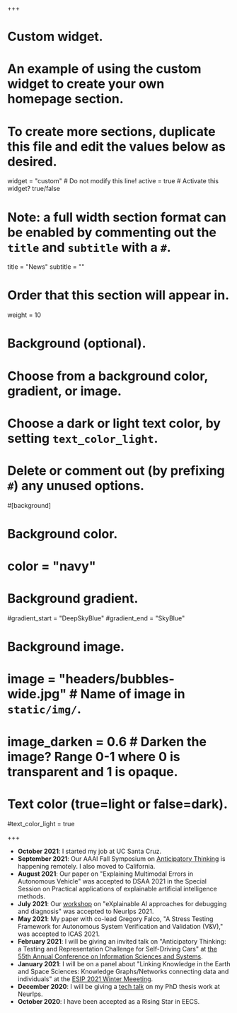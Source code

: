 +++
# Custom widget.
# An example of using the custom widget to create your own homepage section.
# To create more sections, duplicate this file and edit the values below as desired.
widget = "custom"  # Do not modify this line!
active = true  # Activate this widget? true/false

# Note: a full width section format can be enabled by commenting out the `title` and `subtitle` with a `#`.
title = "News"
subtitle = ""

# Order that this section will appear in.
weight = 10

# Background (optional).
#   Choose from a background color, gradient, or image.
#   Choose a dark or light text color, by setting `text_color_light`.
#   Delete or comment out (by prefixing `#`) any unused options.
#[background]
  # Background color.
  # color = "navy"
  
  # Background gradient.
  #gradient_start = "DeepSkyBlue"
  #gradient_end = "SkyBlue"
  
  # Background image.
  # image = "headers/bubbles-wide.jpg"  # Name of image in `static/img/`.
  # image_darken = 0.6  # Darken the image? Range 0-1 where 0 is transparent and 1 is opaque.

  # Text color (true=light or false=dark).
  #text_color_light = true
  
+++
* **October 2021**: I started my job at UC Santa Cruz.
* **September 2021**: Our AAAI Fall Symposium on [Anticipatory Thinking](https://www.anticipatorythinking.ai) is happening remotely.  I also moved to California. 
* **August 2021**: Our paper on "Explaining Multimodal Errors in Autonomous Vehicle" was accepted to DSAA 2021 in the Special Session on Practical applications of explainable artificial intelligence methods.  
* **July 2021**: Our [workshop](https://xai4debugging.github.io) on "eXplainable AI approaches for debugging and diagnosis" was accepted to NeurIps 2021.
* **May 2021**:  My paper with co-lead Gregory Falco, "A Stress Testing Framework for Autonomous System Verification and Validation (V&V)," was accepted to ICAS 2021.  
* **February 2021**: I will be giving an invited talk on "Anticipatory Thinking: a Testing and Representation Challenge for Self-Driving Cars" at [the 55th Annual Conference on Information Sciences and Systems](https://ciss.jhu.edu).  
* **January 2021**: I will be on a panel about "Linking Knowledge in the Earth and Space Sciences: Knowledge Graphs/Networks connecting data and individuals" at the [ESIP 2021 Winter Meeeting](https://2021esipwintermeeting.sched.com/event/g48z).
* **December 2020**: I will be giving a [tech talk](talk/neurips-phd) on my PhD thesis work at NeurIps.  
* **October 2020**: I have been accepted as a Rising Star in EECS.  

<!--
* **September 2020**: I started working at Sony AI. 
* **August 2020**: My PhD dissertation was submitted and accepted. 
* **June 2020**: I passed my [PhD Defense](publication/dissertation)! 
* **May 2020**: Building on the success of the 2019 AAAI Fall Symposium, I'm helping define Antipatory Thinking challenge problems.  Learn more in our [proposal](files/cogsat_v1.pdf)  and [survey](https://docs.google.com/forms/d/e/1FAIpQLSdThcVTvAgKO4doHM8v_j93FzDknYs8RMdWGzun-u5Y2dLq8A/viewform).
* **May 2020**: I will be giving a talk on "Monitoring Opaque Learning Systems" at the [ICML Workshop on Monitoring and Deploying ML](https://sites.google.com/view/deploymonitormlsystems).
* **May 2020**: I gave a seminar about [XAI](publication/gilpin-2018-explaining/) on May 5th in [CS 520](https://web.stanford.edu/class/cs520/): Knowledge Graphs.  [Recording and slides](talk/cs520-xai) are available.  
* **March 2020**: I will be presenting a poster at the [Women in Data Science (WiDS)](https://www.widscambridge.org/) in Cambridge.
* **February 2020**: My paper on "Explaining Possible Futures for Robust Autonomous Decision Making" will be published in the [COGSAT '19](https://www.anticipatorythinking.ai/) proceedings. 
* **January 2020**: My CSAIL Alliances spotlight video [spotlight video](https://cap.csail.mit.edu/engage/spotlights/leilani-gilpin) is available.


* **November 2019**: I was accepted to the Doctoral Consortium at [ACM FAccT](https://facctconference.org).--> 
